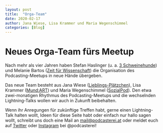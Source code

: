 ```yaml
---
layout: post
title:  "Orga-Team"
date: 2020-02-17
author: Jana Wiese, Lisa Krammer und Maria Wegenschimmel
categories: [Blog]
---
```

# Neues Orga-Team fürs Meetup

Nach mehr als vier Jahren haben Stefan Haslinger (u. a. [3 Schweinehunde](https://3-schweinehun.de/)) und Melanie Bartos ([Zeit für Wissenschaft](https://www.uibk.ac.at/podcast/zeit/)) die Organisation des Podcasting-Meetups in neue Hände übergeben.

Das neue Team besteht aus Jana Wiese ([Lieblings-Plätzchen](http://www.lieblings-plaetzchen.com/)), Lisa Krammer ([Mund:ART](https://www.mundartpodcast.at/)) und Maria Wegenschimmel ([SozialPod](https://www.sozialpod.com/)). Den etwa zwei-monatigen Rhythmus des Podcasting-Meetups und die wechselnden Lightning-Talks wollen wir auch in Zukunft beibehalten.

Wenn ihr Anregungen für zukünftige Treffen habt, gerne einen Lightning-Talk halten wollt, Ideen für diese Seite habt oder einfach nur hallo sagen wollt, schreibt uns doch eine Mail an mail@podcasterei.at oder meldet euch auf [Twitter](https://twitter.com/podcasterei) oder [Instagram](https://www.instagram.com/podcasterei/) bei \@podcasterei!
